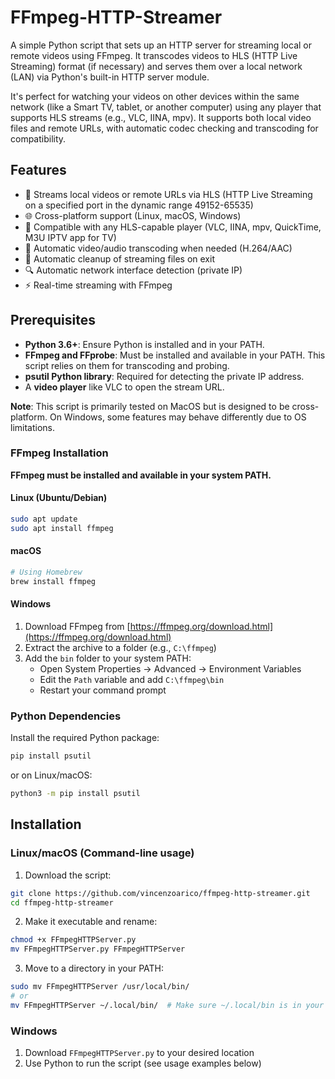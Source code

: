 # FFmpeg-HTTP-Streamer

A simple Python script that sets up an HTTP server for streaming local or remote videos using FFmpeg. It transcodes videos to HLS (HTTP Live Streaming) format (if necessary) and serves them over a local network (LAN) via Python's built-in HTTP server module.

It's perfect for watching your videos on other devices within the same network (like a Smart TV, tablet, or another computer) using any player that supports HLS streams (e.g., VLC, IINA, mpv). It supports both local video files and remote URLs, with automatic codec checking and transcoding for compatibility.

## Features

- 🎥 Streams local videos or remote URLs via HLS (HTTP Live Streaming on a specified port in the dynamic range 49152-65535)
- 🌐 Cross-platform support (Linux, macOS, Windows)
- 📱 Compatible with any HLS-capable player (VLC, IINA, mpv, QuickTime, M3U IPTV app for TV)
- 🔄 Automatic video/audio transcoding when needed (H.264/AAC)
- 🧹 Automatic cleanup of streaming files on exit
- 🔍 Automatic network interface detection (private IP)
- ⚡ Real-time streaming with FFmpeg

## Prerequisites

- **Python 3.6+**: Ensure Python is installed and in your PATH.
- **FFmpeg and FFprobe**: Must be installed and available in your PATH. This script relies on them for transcoding and probing.
- **psutil Python library**: Required for detecting the private IP address.
- A **video player** like VLC to open the stream URL.

**Note**: This script is primarily tested on MacOS but is designed to be cross-platform. On Windows, some features may behave differently due to OS limitations.

### FFmpeg Installation

**FFmpeg must be installed and available in your system PATH.**

#### Linux (Ubuntu/Debian)
```bash
sudo apt update
sudo apt install ffmpeg
```

#### macOS
```bash
# Using Homebrew
brew install ffmpeg
```

#### Windows
1. Download FFmpeg from [https://ffmpeg.org/download.html](https://ffmpeg.org/download.html)
2. Extract the archive to a folder (e.g., `C:\ffmpeg`)
3. Add the `bin` folder to your system PATH:
   - Open System Properties → Advanced → Environment Variables
   - Edit the `Path` variable and add `C:\ffmpeg\bin`
   - Restart your command prompt

### Python Dependencies

Install the required Python package:

```bash
pip install psutil
```

or on Linux/macOS:

```bash
python3 -m pip install psutil
```

## Installation

### Linux/macOS (Command-line usage)

1. Download the script:
```bash
git clone https://github.com/vincenzoarico/ffmpeg-http-streamer.git
cd ffmpeg-http-streamer
```

2. Make it executable and rename:
```bash
chmod +x FFmpegHTTPServer.py
mv FFmpegHTTPServer.py FFmpegHTTPServer
```

3. Move to a directory in your PATH:
```bash
sudo mv FFmpegHTTPServer /usr/local/bin/
# or
mv FFmpegHTTPServer ~/.local/bin/  # Make sure ~/.local/bin is in your PATH
```

### Windows

1. Download `FFmpegHTTPServer.py` to your desired location
2. Use Python to run the script (see usage examples below)
